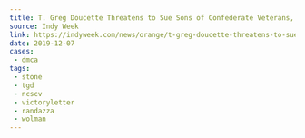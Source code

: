 ```yaml
---
title: T. Greg Doucette Threatens to Sue Sons of Confederate Veterans, Demands Group Donate $2.5M to Black UNC Students
source: Indy Week
link: https://indyweek.com/news/orange/t-greg-doucette-threatens-to-sue-sons-of-confederate-veterans/
date: 2019-12-07
cases:
 - dmca
tags:
 - stone
 - tgd
 - ncscv
 - victoryletter
 - randazza
 - wolman
---
```

